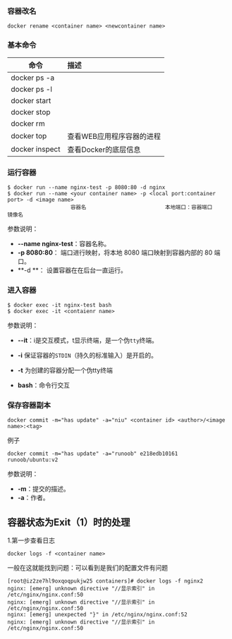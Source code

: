 ### 容器改名

```
docker rename <container name> <newcontainer name>
```

### 基本命令

| 命令                           | 描述                      |
| ------------------------------ | :------------------------ |
| docker ps -a                   |                           |
| docker ps -l                   |                           |
| docker start <container id>    |                           |
| docker stop <contaienr name>   |                           |
| docker rm <contaienr name>     |                           |
| docker top <contaienr name>    | 查看WEB应用程序容器的进程 |
| docker inspect<contaienr name> | 查看Docker的底层信息      |

### 运行容器

```
$ docker run --name nginx-test -p 8080:80 -d nginx
$ docker run --name <your container name> -p <local port:container port> -d <image name>
					容器名							本地端口：容器端口					镜像名
```

参数说明：

- **--name nginx-test**：容器名称。
- **-p 8080:80**： 端口进行映射，将本地 8080 端口映射到容器内部的 80 端口。
- **-d **： 设置容器在在后台一直运行。

### 进入容器

```
$ docker exec -it nginx-test bash
$ docker exec -it <contaienr name>
```

参数说明：

- **--it**：i是交互模式，t显示终端，是一个伪`tty`终端。

- **-i** 保证容器的`STDIN`（持久的标准输入）是开启的。

- **-t** 为创建的容器分配一个伪tty终端

- **bash**：命令行交互

  

### 保存容器副本

```
docker commit -m="has update" -a="niu" <container id> <author>/<image name>:<tag>
```

例子

```
docker commit -m="has update" -a="runoob" e218edb10161 runoob/ubuntu:v2
```

参数说明：

- **-m**：提交的描述。
- **-a**：作者。



## 容器状态为Exit（1）时的处理

1.第一步查看日志

```
docker logs -f <container name>
```

一般在这就能找到问题：可以看到是我们的配置文件有问题

```
[root@iz2ze7hl9oxqoqpukjw25 containers]# docker logs -f nginx2
nginx: [emerg] unknown directive "//显示索引" in /etc/nginx/nginx.conf:50
nginx: [emerg] unknown directive "//显示索引" in /etc/nginx/nginx.conf:50
nginx: [emerg] unexpected "}" in /etc/nginx/nginx.conf:52
nginx: [emerg] unknown directive "//显示索引" in /etc/nginx/nginx.conf:50
```


